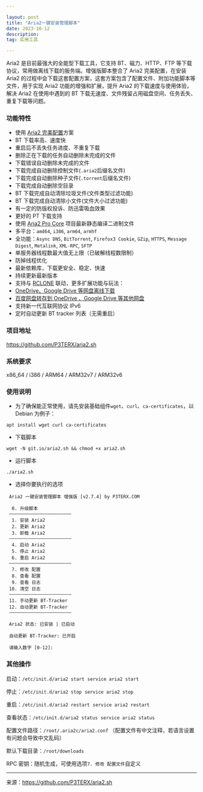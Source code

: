 ```yaml
---

layout: post
title: "Aria2一键安装管理脚本"
date: 2023-10-12 
description: 
tag: 实用工具

---
```


Aria2 是目前最强大的全能型下载工具，它支持 BT、磁力、HTTP、FTP 等下载协议，常用做离线下载的服务端。增强版脚本整合了 Aria2 完美配置，在安装 Aria2 的过程中会下载这套配置方案，这套方案包含了配置文件、附加功能脚本等文件，用于实现 Aria2 功能的增强和扩展，提升 Aria2 的下载速度与使用体验，解决 Aria2 在使用中遇到的 BT 下载无速度、文件残留占用磁盘空间、任务丢失、重复下载等问题。

### 功能特性

  - 使用 [Aria2 完美配置](https://github.com/P3TERX/aria2.conf)方案
  - BT 下载率高、速度快
  - 重启后不丢失任务进度、不重复下载
  - 删除正在下载的任务自动删除未完成的文件
  - 下载错误自动删除未完成的文件
  - 下载完成自动删除控制文件(`.aria2`后缀名文件)
  - 下载完成自动删除种子文件(`.torrent`后缀名文件)
  - 下载完成自动删除空目录
  - BT 下载完成自动清除垃圾文件(文件类型过滤功能)
  - BT 下载完成自动清除小文件(文件大小过滤功能)
  - 有一定的防版权投诉、防迅雷吸血效果
  - 更好的 PT 下载支持
  - 使用 [Aria2 Pro Core](https://github.com/P3TERX/Aria2-Pro-Core) 项目最新静态编译二进制文件
  - 多平台：`amd64`, `i386`, `arm64`, `armhf`
  - 全功能：`Async DNS`, `BitTorrent`, `Firefox3 Cookie`, `GZip`, `HTTPS`, `Message Digest`, `Metalink`, `XML-RPC`, `SFTP`
  - 单服务器线程数最大值无上限（已破解线程数限制）
  - 防掉线程优化
  - 最新依赖库，下载更安全、稳定、快速
  - 持续更新最新版本
  - 支持与 [RCLONE](https://rclone.org/) 联动，更多扩展功能与玩法：
  - [OneDrive、Google Drive 等网盘离线下载](https://p3terx.com/archives/offline-download-of-onedrive-gdrive.html)
  - [百度网盘转存到 OneDrive 、Google Drive 等其他网盘](https://p3terx.com/archives/baidunetdisk-transfer-to-onedrive-and-google-drive.html)
  - 支持新一代互联网协议 IPv6
  - 定时自动更新 BT tracker 列表（无需重启）
  

### 项目地址

https://github.com/P3TERX/aria2.sh

### 系统要求

x86_64 / i386 / ARM64 / ARM32v7 / ARM32v6

### 使用说明

- 为了确保能正常使用，请先安装基础组件`wget`、`curl`、`ca-certificates`，以 Debian 为例子：

```
apt install wget curl ca-certificates
```

- 下载脚本

```
wget -N git.io/aria2.sh && chmod +x aria2.sh
```

- 运行脚本

```
./aria2.sh
```

- 选择你要执行的选项

```
 Aria2 一键安装管理脚本 增强版 [v2.7.4] by P3TERX.COM
 
  0. 升级脚本
 ———————————————————————
  1. 安装 Aria2
  2. 更新 Aria2
  3. 卸载 Aria2
 ———————————————————————
  4. 启动 Aria2
  5. 停止 Aria2
  6. 重启 Aria2
 ———————————————————————
  7. 修改 配置
  8. 查看 配置
  9. 查看 日志
 10. 清空 日志
 ———————————————————————
 11. 手动更新 BT-Tracker
 12. 自动更新 BT-Tracker
 ———————————————————————

 Aria2 状态: 已安装 | 已启动

 自动更新 BT-Tracker: 已开启

 请输入数字 [0-12]:
```

### 其他操作

启动：`/etc/init.d/aria2 start`  `service aria2 start`

停止：`/etc/init.d/aria2 stop`  `service aria2 stop`

重启：`/etc/init.d/aria2 restart`  `service aria2 restart`

查看状态：`/etc/init.d/aria2 status`  `service aria2 status`

配置文件路径：`/root/.aria2c/aria2.conf` （配置文件有中文注释，若语言设置有问题会导致中文乱码）

默认下载目录：`/root/downloads`

RPC 密钥：随机生成，可使用选项`7. 修改 配置文件`自定义

---

来源：https://github.com/P3TERX/aria2.sh
